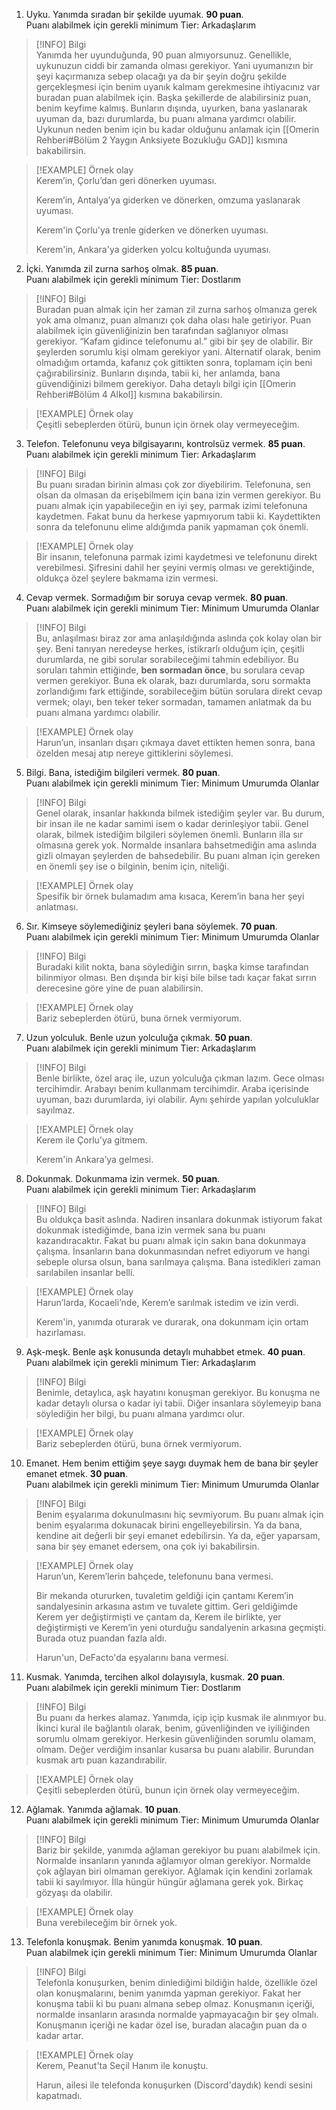 1.  Uyku. Yanımda sıradan bir şekilde uyumak. **90 puan**.  
Puanı alabilmek için gerekli minimum Tier: Arkadaşlarım  

> [!INFO] Bilgi  
> Yanımda her uyunduğunda, 90 puan almıyorsunuz. Genellikle, uykunuzun ciddi bir zamanda olması gerekiyor. Yani uyumanızın bir şeyi kaçırmanıza sebep olacağı ya da bir şeyin doğru şekilde gerçekleşmesi için benim uyanık kalmam gerekmesine ihtiyacınız var buradan puan alabilmek için. Başka şekillerde de alabilirsiniz puan, benim keyfime kalmış. Bunların dışında, uyurken, bana yaslanarak uyuman da, bazı durumlarda, bu puanı almana yardımcı olabilir. Uykunun neden benim için bu kadar olduğunu anlamak için [[Omerin Rehberi#Bölüm 2 Yaygın Anksiyete Bozukluğu GAD]] kısmına bakabilirsin.  

> [!EXAMPLE] Örnek olay  
> Kerem’in, Çorlu’dan geri dönerken uyuması.  
>  
> Kerem’in, Antalya’ya giderken ve dönerken, omzuma yaslanarak uyuması.  
>  
> Kerem'in Çorlu'ya trenle giderken ve dönerken uyuması.  
>  
> Kerem'in, Ankara'ya giderken yolcu koltuğunda uyuması.  

2.  İçki. Yanımda zil zurna sarhoş olmak. **85 puan**.  
Puanı alabilmek için gerekli minimum Tier: Dostlarım  

> [!INFO] Bilgi  
> Buradan puan almak için her zaman zil zurna sarhoş olmanıza gerek yok ama olmanız, puan almanızı çok daha olası hale getiriyor. Puan alabilmek için güvenliğinizin ben tarafından sağlanıyor olması gerekiyor. “Kafam gidince telefonumu al.” gibi bir şey de olabilir. Bir şeylerden sorumlu kişi olmam gerekiyor yani. Alternatif olarak, benim olmadığım ortamda, kafanız çok gittikten sonra, toplamam için beni çağırabilirsiniz. Bunların dışında, tabii ki, her anlamda, bana güvendiğinizi bilmem gerekiyor. Daha detaylı bilgi için [[Omerin Rehberi#Bölüm 4 Alkol]] kısmına bakabilirsin.  

> [!EXAMPLE] Örnek olay  
> Çeşitli sebeplerden ötürü, bunun için örnek olay vermeyeceğim.  

3.  Telefon. Telefonunu veya bilgisayarını, kontrolsüz vermek. **85 puan**.  
Puanı alabilmek için gerekli minimum Tier: Arkadaşlarım  

> [!INFO] Bilgi  
> Bu puanı sıradan birinin alması çok zor diyebilirim. Telefonuna, sen olsan da olmasan da erişebilmem için bana izin vermen gerekiyor. Bu puanı almak için yapabileceğin en iyi şey, parmak izimi telefonuna kaydetmen. Fakat bunu da herkese yapmıyorum tabii ki. Kaydettikten sonra da telefonunu elime aldığımda panik yapmaman çok önemli.  

> [!EXAMPLE] Örnek olay  
> Bir insanın, telefonuna parmak izimi kaydetmesi ve telefonunu direkt verebilmesi. Şifresini dahil her şeyini vermiş olması ve gerektiğinde, oldukça özel şeylere bakmama izin vermesi.  

4.  Cevap vermek. Sormadığım bir soruya cevap vermek. **80 puan**.  
Puanı alabilmek için gerekli minimum Tier: Minimum Umurumda Olanlar  

> [!INFO] Bilgi  
> Bu, anlaşılması biraz zor ama anlaşıldığında aslında çok kolay olan bir şey. Beni tanıyan neredeyse herkes, istikrarlı olduğum için, çeşitli durumlarda, ne gibi sorular sorabileceğimi tahmin edebiliyor. Bu soruları tahmin ettiğinde, **ben sormadan önce**, bu sorulara cevap vermen gerekiyor. Buna ek olarak, bazı durumlarda, soru sormakta zorlandığımı fark ettiğinde, sorabileceğim bütün sorulara direkt cevap vermek; olayı, ben teker teker sormadan, tamamen anlatmak da bu puanı almana yardımcı olabilir.  

> [!EXAMPLE] Örnek olay  
> Harun’un, insanları dışarı çıkmaya davet ettikten hemen sonra, bana özelden mesaj atıp nereye gittiklerini söylemesi.  

5.  Bilgi. Bana, istediğim bilgileri vermek. **80 puan**.  
Puanı alabilmek için gerekli minimum Tier: Minimum Umurumda Olanlar  

> [!INFO] Bilgi  
> Genel olarak, insanlar hakkında bilmek istediğim şeyler var. Bu durum, bir insan ile ne kadar samimi isem o kadar derinleşiyor tabii. Genel olarak, bilmek istediğim bilgileri söylemen önemli. Bunların illa sır olmasına gerek yok. Normalde insanlara bahsetmediğin ama aslında gizli olmayan şeylerden de bahsedebilir. Bu puanı alman için gereken en önemli şey ise o bilginin, benim için, niteliği.  

> [!EXAMPLE] Örnek olay  
> Spesifik bir örnek bulamadım ama kısaca, Kerem’in bana her şeyi anlatması.  

6. Sır. Kimseye söylemediğiniz şeyleri bana söylemek. **70 puan**.  
Puanı alabilmek için gerekli minimum Tier: Minimum Umurumda Olanlar  

> [!INFO] Bilgi  
> Buradaki kilit nokta, bana söylediğin sırrın, başka kimse tarafından bilinmiyor olması. Ben dışında bir kişi bile bilse tadı kaçar fakat sırrın derecesine göre yine de puan alabilirsin.  

> [!EXAMPLE] Örnek olay  
> Bariz sebeplerden ötürü, buna örnek vermiyorum.  

7. Uzun yolculuk. Benle uzun yolculuğa çıkmak. **50 puan**.  
Puanı alabilmek için gerekli minimum Tier: Arkadaşlarım  

> [!INFO] Bilgi  
> Benle birlikte, özel araç ile, uzun yolculuğa çıkman lazım. Gece olması tercihimdir. Arabayı benim kullanmam tercihimdir. Araba içerisinde uyuman, bazı durumlarda, iyi olabilir. Aynı şehirde yapılan yolculuklar sayılmaz.  

> [!EXAMPLE] Örnek olay  
> Kerem ile Çorlu’ya gitmem.  
>  
> Kerem'in Ankara’ya gelmesi.  

8. Dokunmak. Dokunmama izin vermek. **50 puan**.  
Puanı alabilmek için gerekli minimum Tier: Arkadaşlarım  

> [!INFO] Bilgi  
> Bu oldukça basit aslında. Nadiren insanlara dokunmak istiyorum fakat dokunmak istediğimde, bana izin vermek sana bu puanı kazandıracaktır. Fakat bu puanı almak için sakın bana dokunmaya çalışma. İnsanların bana dokunmasından nefret ediyorum ve hangi sebeple olursa olsun, bana sarılmaya çalışma. Bana istedikleri zaman sarılabilen insanlar belli.  

> [!EXAMPLE] Örnek olay  
> Harun’larda, Kocaeli’nde, Kerem’e sarılmak istedim ve izin verdi.  
>  
> Kerem'in, yanımda oturarak ve durarak, ona dokunmam için ortam hazırlaması.  

9. Aşk-meşk. Benle aşk konusunda detaylı muhabbet etmek. **40 puan**.  
Puanı alabilmek için gerekli minimum Tier: Arkadaşlarım  

> [!INFO] Bilgi  
> Benimle, detaylıca, aşk hayatını konuşman gerekiyor. Bu konuşma ne kadar detaylı olursa o kadar iyi tabii. Diğer insanlara söylemeyip bana söylediğin her bilgi, bu puanı almana yardımcı olur.  

> [!EXAMPLE] Örnek olay  
> Bariz sebeplerden ötürü, buna örnek vermiyorum.  

10. Emanet. Hem benim ettiğim şeye saygı duymak hem de bana bir şeyler emanet etmek. **30 puan**.  
Puanı alabilmek için gerekli minimum Tier: Minimum Umurumda Olanlar  

> [!INFO] Bilgi  
> Benim eşyalarıma dokunulmasını hiç sevmiyorum. Bu puanı almak için benim eşyalarıma dokunacak birini engelleyebilirsin. Ya da bana, kendine ait değerli bir şeyi emanet edebilirsin. Ya da, eğer yaparsam, sana bir şey emanet edersem, ona çok iyi bakabilirsin.  

> [!EXAMPLE] Örnek olay  
> Harun’un, Kerem’lerin bahçede, telefonunu bana vermesi.  
>  
> Bir mekanda otururken, tuvaletim geldiği için çantamı Kerem’in sandalyesinin arkasına astım ve tuvalete gittim. Geri geldiğimde Kerem yer değiştirmişti ve çantam da, Kerem ile birlikte, yer değiştirmişti ve Kerem’in yeni oturduğu sandalyenin arkasına geçmişti. Burada otuz puandan fazla aldı.  
>  
> Harun'un, DeFacto'da eşyalarını bana vermesi.  

11. Kusmak. Yanımda, tercihen alkol dolayısıyla, kusmak. **20 puan**.  
Puanı alabilmek için gerekli minimum Tier: Dostlarım  

> [!INFO] Bilgi  
> Bu puanı da herkes alamaz. Yanımda, içip içip kusmak ile alınmıyor bu. İkinci kural ile bağlantılı olarak, benim, güvenliğinden ve iyiliğinden sorumlu olmam gerekiyor. Herkesin güvenliğinden sorumlu olamam, olmam. Değer verdiğim insanlar kusarsa bu puanı alabilir. Burundan kusmak artı puan kazandırabilir.  

> [!EXAMPLE] Örnek olay  
> Çeşitli sebeplerden ötürü, bunun için örnek olay vermeyeceğim.  

12. Ağlamak. Yanımda ağlamak. **10 puan**.  
Puanı alabilmek için gerekli minimum Tier: Minimum Umurumda Olanlar  

> [!INFO] Bilgi  
> Bariz bir şekilde, yanımda ağlaman gerekiyor bu puanı alabilmek için. Normalde insanların yanında ağlamıyor olman gerekiyor. Normalde çok ağlayan biri olmaman gerekiyor. Ağlamak için kendini zorlamak tabii ki sayılmıyor. İlla hüngür hüngür ağlamana gerek yok. Birkaç gözyaşı da olabilir.  

> [!EXAMPLE] Örnek olay  
> Buna verebileceğim bir örnek yok.  

13. Telefonla konuşmak. Benim yanımda konuşmak. **10 puan**.  
Puan alabilmek için gerekli minimum Tier: Minimum Umurumda Olanlar  

> [!INFO] Bilgi  
> Telefonla konuşurken, benim dinlediğimi bildiğin halde, özellikle özel olan konuşmalarını, benim yanımda yapman gerekiyor. Fakat her konuşma tabii ki bu puanı almana sebep olmaz. Konuşmanın içeriği, normalde insanların arasında normalde yapmayacağın bir şey olmalı. Konuşmanın içeriği ne kadar özel ise, buradan alacağın puan da o kadar artar.  

> [!EXAMPLE] Örnek olay  
> Kerem, Peanut'ta Seçil Hanım ile konuştu.  
>  
> Harun, ailesi ile telefonda konuşurken (Discord'daydık) kendi sesini kapatmadı.  